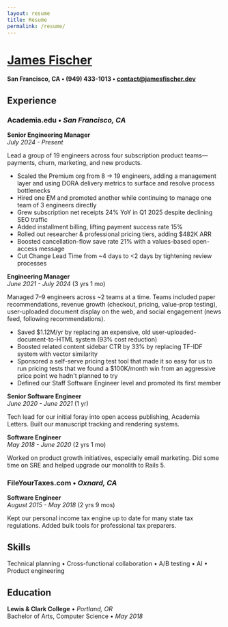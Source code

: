```yaml
---
layout: resume
title: Resume
permalink: /resume/
---
```


# [James Fischer](/)

**San Francisco, CA • (949) 433-1013 • contact@jamesfischer.dev**

## Experience

### Academia.edu • *San Francisco, CA*

**Senior Engineering Manager**  
*July 2024 - Present* <span id="current-role-duration"></span>

Lead a group of 19 engineers across four subscription product teams—payments, churn, marketing, and new products.

- Scaled the Premium org from 8 → 19 engineers, adding a management layer and using DORA delivery metrics to surface and resolve process bottlenecks
- Hired one EM and promoted another while continuing to manage one team of 3 engineers directly
- Grew subscription net receipts 24% YoY in Q1 2025 despite declining SEO traffic
- Added installment billing, lifting payment success rate 15%
- Rolled out researcher & professional pricing tiers, adding $482K ARR
- Boosted cancellation-flow save rate 21% with a values-based open-access message
- Cut Change Lead Time from ~4 days to <2 days by tightening review processes

**Engineering Manager**  
*June 2021 - July 2024* (3 yrs 1 mo)

Managed 7–9 engineers across ~2 teams at a time. Teams included paper recommendations, revenue growth (checkout, pricing, value-prop testing), user-uploaded document display on the web, and social engagement (news feed, following recommendations).

- Saved $1.12M/yr by replacing an expensive, old user-uploaded-document-to-HTML system (93% cost reduction)
- Boosted related content sidebar CTR by 33% by replacing TF-IDF system with vector similarity
- Sponsored a self-serve pricing test tool that made it so easy for us to run pricing tests that we found a $100K/month win from an aggressive price point we hadn't planned to try
- Defined our Staff Software Engineer level and promoted its first member

**Senior Software Engineer**  
*June 2020 - June 2021* (1 yr)

Tech lead for our initial foray into open access publishing, Academia Letters. Built our manuscript tracking and rendering systems.

**Software Engineer**  
*May 2018 - June 2020* (2 yrs 1 mo)

Worked on product growth initiatives, especially email marketing. Did some time on SRE and helped upgrade our monolith to Rails 5.

### FileYourTaxes.com • *Oxnard, CA*

**Software Engineer**  
*August 2015 - May 2018* (2 yrs 9 mos)

Kept our personal income tax engine up to date for many state tax regulations. Added bulk tools for professional tax preparers.

## Skills

Technical&nbsp;planning • Cross-functional&nbsp;collaboration • A/B&nbsp;testing • AI • Product&nbsp;engineering

## Education

**Lewis & Clark College** • *Portland, OR*  
Bachelor of Arts, Computer Science • *May 2018*

<script>
function updateCurrentRoleDuration() {
  const startDate = new Date('2024-07-01');
  const currentDate = new Date();

  const diffTime = Math.abs(currentDate - startDate);
  const diffDays = Math.floor(diffTime / (1000 * 60 * 60 * 24));

  const years = Math.floor(diffDays / 365);
  const months = Math.floor((diffDays % 365) / 30);

  let duration;
  if (years > 0 && months > 0) {
    duration = `(${years} yr${years > 1 ? 's' : ''} ${months} mo${months > 1 ? 's' : ''})`;
  } else if (years > 0) {
    duration = `(${years} yr${years > 1 ? 's' : ''})`;
  } else {
    duration = `(${months} mo${months > 1 ? 's' : ''})`;
  }

  const element = document.getElementById('current-role-duration');
  if (element) {
    element.textContent = duration;
  }
}

// Update on page load
document.addEventListener('DOMContentLoaded', updateCurrentRoleDuration);
</script>
